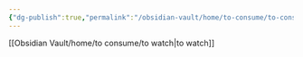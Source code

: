 ```yaml
---
{"dg-publish":true,"permalink":"/obsidian-vault/home/to-consume/to-consume/","noteIcon":""}
---
```


[[Obsidian Vault/home/to consume/to watch\|to watch]]